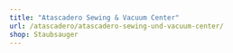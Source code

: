 ```yaml
---
title: "Atascadero Sewing & Vacuum Center"
url: /atascadero/atascadero-sewing-und-vacuum-center/
shop: Staubsauger
---
```

